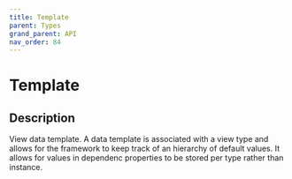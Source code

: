 ```yaml
---
title: Template
parent: Types
grand_parent: API
nav_order: 84
---
```


# Template

## Description

View data template. A data template is associated with a view type and allows for the framework to keep track of an hierarchy of default values. It allows for values in dependenc properties to be stored per type rather than instance.
